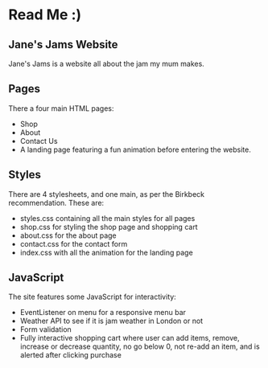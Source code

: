 # Read Me :)

## Jane's Jams Website

Jane's Jams is a website all about the jam my mum makes. 

## Pages

There a four main HTML pages:
* Shop
* About
* Contact Us
* A landing page featuring a fun animation before entering the website.

## Styles

There are 4 stylesheets, and one main, as per the Birkbeck recommendation. These are:
* styles.css containing all the main styles for all pages
* shop.css for styling the shop page and shopping cart
* about.css for the about page
* contact.css for the contact form
* index.css with all the animation for the landing page

## JavaScript

The site features some JavaScript for interactivity:
* EventListener on menu for a responsive menu bar
* Weather API to see if it is jam weather in London or not
* Form validation
* Fully interactive shopping cart where user can add items, remove, increase or decrease quantity, no go below 0, not re-add an item, and is alerted after clicking purchase

